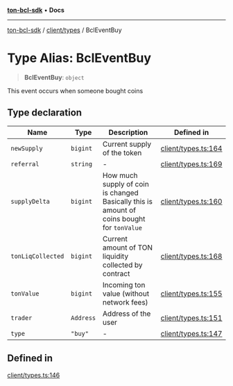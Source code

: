 [**ton-bcl-sdk**](../../../README.md) • **Docs**

***

[ton-bcl-sdk](../../../README.md) / [client/types](../README.md) / BclEventBuy

# Type Alias: BclEventBuy

> **BclEventBuy**: `object`

This event occurs when someone bought coins

## Type declaration

| Name | Type | Description | Defined in |
| ------ | ------ | ------ | ------ |
| `newSupply` | `bigint` | Current supply of the token | [client/types.ts:164](https://github.com/ton-fun-tech/ton-bcl-sdk/blob/92a3af862d3966a626243e6c0b5a6592026707d2/src/client/types.ts#L164) |
| `referral` | `string` | - | [client/types.ts:169](https://github.com/ton-fun-tech/ton-bcl-sdk/blob/92a3af862d3966a626243e6c0b5a6592026707d2/src/client/types.ts#L169) |
| `supplyDelta` | `bigint` | How much supply of coin is changed Basically this is amount of coins bought for `tonValue` | [client/types.ts:160](https://github.com/ton-fun-tech/ton-bcl-sdk/blob/92a3af862d3966a626243e6c0b5a6592026707d2/src/client/types.ts#L160) |
| `tonLiqCollected` | `bigint` | Current amount of TON liquidity collected by contract | [client/types.ts:168](https://github.com/ton-fun-tech/ton-bcl-sdk/blob/92a3af862d3966a626243e6c0b5a6592026707d2/src/client/types.ts#L168) |
| `tonValue` | `bigint` | Incoming ton value (without network fees) | [client/types.ts:155](https://github.com/ton-fun-tech/ton-bcl-sdk/blob/92a3af862d3966a626243e6c0b5a6592026707d2/src/client/types.ts#L155) |
| `trader` | `Address` | Address of the user | [client/types.ts:151](https://github.com/ton-fun-tech/ton-bcl-sdk/blob/92a3af862d3966a626243e6c0b5a6592026707d2/src/client/types.ts#L151) |
| `type` | `"buy"` | - | [client/types.ts:147](https://github.com/ton-fun-tech/ton-bcl-sdk/blob/92a3af862d3966a626243e6c0b5a6592026707d2/src/client/types.ts#L147) |

## Defined in

[client/types.ts:146](https://github.com/ton-fun-tech/ton-bcl-sdk/blob/92a3af862d3966a626243e6c0b5a6592026707d2/src/client/types.ts#L146)
